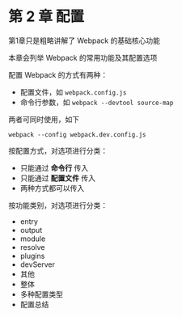 # 第 2 章 配置

第1章只是粗略讲解了 Webpack 的基础核心功能

本章会列举 Webpack 的常用功能及其配置选项

配置 Webpack 的方式有两种：

* 配置文件，如 `webpack.config.js`
* 命令行参数，如 `webpack --devtool source-map`

两者可同时使用，如下

```shell
webpack --config webpack.dev.config.js
```

按配置方式，对选项进行分类：

* 只能通过 **命令行** 传入
* 只能通过 **配置文件** 传入
* 两种方式都可以传入

按功能类别，对选项进行分类：

* entry
* output
* module
* resolve
* plugins
* devServer
* 其他
* 整体
* 多种配置类型
* 配置总结

